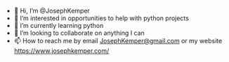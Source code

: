 - 👋 Hi, I’m @JosephKemper
- 👀 I’m interested in opportunities to help with python projects
- 🌱 I’m currently learning python
- 💞️ I’m looking to collaborate on anything I can
- 📫 How to reach me by email JosephKemper@gmail.com or my website https://www.josephkemper.com/

<!---
JosephKemper/JosephKemper is a ✨ special ✨ repository because its `README.md` (this file) appears on your GitHub profile.
You can click the Preview link to take a look at your changes.
--->
